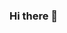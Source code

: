 ### Hi there 👋

<!--
**cemoner/cemoner** is a ✨ _special_ ✨ repository because its `README.md` (this file) appears on your GitHub profile.
Languages and Tools

Java
JavaFx
Kotlin
HTML5
CSS
Bootstrap
JavaScript
Flask
Python


Here are some ideas to get you started:

- 🔭 I’m currently working on ...
- 🌱 I’m currently learning ...
- 👯 I’m looking to collaborate on ...
- 🤔 I’m looking for help with ...
- 💬 Ask me about 
- 📫 How to reach me: [...](https://www.linkedin.com/in/cem-oner/)https://www.linkedin.com/in/cem-oner/
- ⚡ Fun fact: ...
-->
